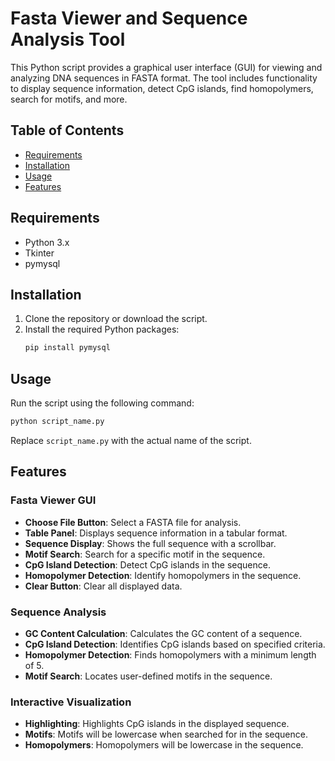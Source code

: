 # Fasta Viewer and Sequence Analysis Tool

This Python script provides a graphical user interface (GUI) for viewing and analyzing DNA sequences in FASTA format. The tool includes functionality to display sequence information, detect CpG islands, find homopolymers, search for motifs, and more.

## Table of Contents
- [Requirements](#requirements)
- [Installation](#installation)
- [Usage](#usage)
- [Features](#features)

## Requirements

- Python 3.x
- Tkinter
- pymysql

## Installation

1. Clone the repository or download the script.
2. Install the required Python packages:
    ```bash
    pip install pymysql
    ```

## Usage

Run the script using the following command:

```bash
python script_name.py
```

Replace `script_name.py` with the actual name of the script.

## Features

### Fasta Viewer GUI
- **Choose File Button**: Select a FASTA file for analysis.
- **Table Panel**: Displays sequence information in a tabular format.
- **Sequence Display**: Shows the full sequence with a scrollbar.
- **Motif Search**: Search for a specific motif in the sequence.
- **CpG Island Detection**: Detect CpG islands in the sequence.
- **Homopolymer Detection**: Identify homopolymers in the sequence.
- **Clear Button**: Clear all displayed data.

### Sequence Analysis
- **GC Content Calculation**: Calculates the GC content of a sequence.
- **CpG Island Detection**: Identifies CpG islands based on specified criteria.
- **Homopolymer Detection**: Finds homopolymers with a minimum length of 5.
- **Motif Search**: Locates user-defined motifs in the sequence.

### Interactive Visualization
- **Highlighting**: Highlights CpG islands in the displayed sequence.
- **Motifs**: Motifs will be lowercase when searched for in the sequence.
- **Homopolymers**: Homopolymers will be lowercase in the sequence.


